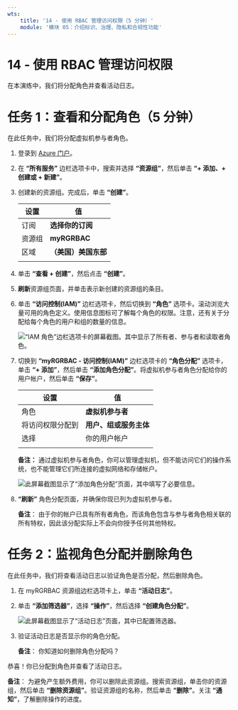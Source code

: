 ```yaml
---
wts:
    title: '14 - 使用 RBAC 管理访问权限（5 分钟）'
    module: '模块 05：介绍标识、治理、隐私和合规性功能'
---
```

# 14 - 使用 RBAC 管理访问权限

在本演练中，我们将分配角色并查看活动日志。 

# 任务 1：查看和分配角色（5 分钟）

在此任务中，我们将分配虚拟机参与者角色。 

1. 登录到 [Azure 门户](https://portal.azure.com)。

2. 在 **“所有服务”** 边栏选项卡中，搜索并选择 **“资源组”**，然后单击 **“+ 添加、+ 创建或 + 新建”**。

3. 创建新的资源组。完成后，单击 **“创建”**。 

    | 设置 | 值 |
    | -- | -- |
    | 订阅 | **选择你的订阅** |
    | 资源组 | **myRGRBAC** |
    | 区域 | **（美国）美国东部** |
    | | |

4. 单击 **“查看 + 创建”**，然后点击 **“创建”**。

5. **刷新**资源组页面，并单击表示新创建的资源组的条目。

6. 单击 **“访问控制(IAM)”** 边栏选项卡，然后切换到 **“角色”** 选项卡。滚动浏览大量可用的角色定义。使用信息图标可了解每个角色的权限。注意，还有关于分配给每个角色的用户和组的数量的信息。

    ![“IAM 角色”边栏选项卡的屏幕截图。其中显示了所有者、参与者和读取者角色。](../images/1501.png)

7. 切换到 **“myRGRBAC - 访问控制(IAM)”** 边栏选项卡的 **“角色分配”** 选项卡，单击 **“+ 添加”**，然后单击 **“添加角色分配”**。将虚拟机参与者角色分配给你的用户帐户，然后单击 **“保存”**。 

    | 设置 | 值 |
    | -- | -- |
    | 角色 | **虚拟机参与者** |
    | 将访问权限分配到 | **用户、组或服务主体** |
    | 选择 | 你的用户帐户 |
    | | |

    **备注：** 通过虚拟机参与者角色，你可以管理虚拟机，但不能访问它们的操作系统，也不能管理它们所连接的虚拟网络和存储帐户。

    ![此屏幕截图显示了“添加角色分配”页面，其中填写了必要信息。](../images/1502.png)

8. **“刷新”** 角色分配页面，并确保你现已列为虚拟机参与者。 

    **备注**： 由于你的帐户已具有所有者角色，而该角色包含与参与者角色相关联的所有特权，因此该分配实际上不会向你授予任何其他特权。

# 任务 2：监视角色分配并删除角色

在此任务中，我们将查看活动日志以验证角色是否分配，然后删除角色。 

1. 在 myRGRBAC 资源组边栏选项卡上，单击 **“活动日志”**。

2. 单击 **“添加筛选器”**，选择 **“操作”**，然后选择 **“创建角色分配”**。

    ![此屏幕截图显示了“活动日志”页面，其中已配置筛选器。](../images/1503.png)

3. 验证活动日志是否显示你的角色分配。 

    **备注**： 你知道如何删除角色分配吗？

恭喜！你已分配到角色并查看了活动日志。 

**备注**： 为避免产生额外费用，你可以删除此资源组。搜索资源组，单击你的资源组，然后单击 **“删除资源组”**。验证资源组的名称，然后单击 **“删除”**。关注 **“通知”**，了解删除操作的进度。


